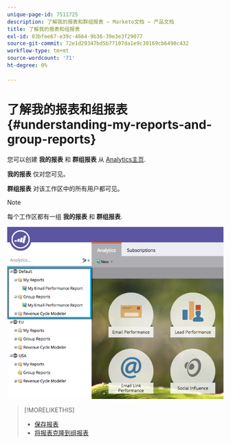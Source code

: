```yaml
---
unique-page-id: 7511725
description: 了解我的报表和群组报表 — Marketo文档 — 产品文档
title: 了解我的报表和组报表
exl-id: 03bfee67-e39c-4664-9b36-39e3e3f29077
source-git-commit: 72e1d29347bd5b77107da1e9c30169cb6490c432
workflow-type: tm+mt
source-wordcount: '71'
ht-degree: 0%

---
```


# 了解我的报表和组报表 {#understanding-my-reports-and-group-reports}

您可以创建 **我的报表** 和 **群组报表** 从 [Analytics主页](/help/marketo/product-docs/reporting/basic-reporting/creating-reports/navigating-the-analytics-home-page.md).

**我的报表** 仅对您可见。

**群组报表** 对该工作区中的所有用户都可见。

>[!NOTE]
>
>每个工作区都有一组 **我的报表** 和 **群组报表**.

![](assets/image2015-4-21-14-3a41-3a22.png)

>[!MORELIKETHIS]
>
>* [保存报表](/help/marketo/product-docs/reporting/basic-reporting/creating-reports/save-a-report.md)
>* [将报表克隆到组报表](/help/marketo/product-docs/reporting/basic-reporting/report-activity/clone-a-report-to-group-reports.md)

